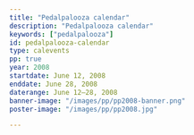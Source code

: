 ```yaml
---
title: "Pedalpalooza calendar"
description: "Pedalpalooza calendar"
keywords: ["pedalpalooza"]
id: pedalpalooza-calendar
type: calevents
pp: true
year: 2008
startdate: June 12, 2008
enddate: June 28, 2008
daterange: June 12–28, 2008
banner-image: "/images/pp/pp2008-banner.png"
poster-image: "/images/pp/pp2008.jpg"

---
```

